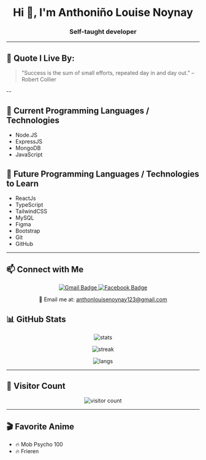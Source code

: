 <h1 align="center">Hi 👋, I'm Anthoniño Louise Noynay</h1>
<h3 align="center">Self-taught developer </h3>

---
## 🧠 Quote I Live By:
> "Success is the sum of small efforts, repeated day in and day out." – Robert Collier

--

## 🧠 Current Programming Languages / Technologies
- Node.JS
- ExpressJS
- MongoDB
- JavaScript

## 🌱 Future Programming Languages / Technologies to Learn
- ReactJs
- TypeScript
- TailwindCSS
- MySQL
- Figma
- Bootstrap
- Git
- GitHub

---

## 📫 Connect with Me

<p align="center">
  <a href="mailto:anthonlouisenoynay123@gmail.com">
    <img src="https://img.shields.io/badge/Gmail-D14836?style=for-the-badge&logo=gmail&logoColor=white" alt="Gmail Badge" />
  </a>
  <a href="https://www.facebook.com/anthonnnnlouiseee/" target="_blank">
    <img src="https://img.shields.io/badge/Facebook-1877F2?style=for-the-badge&logo=facebook&logoColor=white" alt="Facebook Badge" />
  </a>
</p>

<p align="center">
  📧 Email me at: <a href="mailto:anthonlouisenoynay123@gmail.com">anthonlouisenoynay123@gmail.com</a>
</p>


## 📊 GitHub Stats
<p align="center">
  <img src="https://github-readme-stats.vercel.app/api?username=anthon-louise&show_icons=true&theme=radical" alt="stats" />
</p>
<p align="center">
  <img src="https://github-readme-streak-stats.herokuapp.com?user=anthon-louise&theme=radical&date_format=M%20j%5B%2C%20Y%5D" alt="streak" />
</p>
<p align="center">
  <img src="https://github-readme-stats.vercel.app/api/top-langs/?username=anthon-louise&layout=compact&theme=radical" alt="langs" />
</p>

---

## 🧭 Visitor Count
<p align="center">
  <img src="https://komarev.com/ghpvc/?username=anthon-louise&label=Profile%20views&color=0e75b6&style=flat" alt="visitor count" />
</p>

---

## 🎬 Favorite Anime
- 🔥 Mob Psycho 100
- 🔥 Frieren

